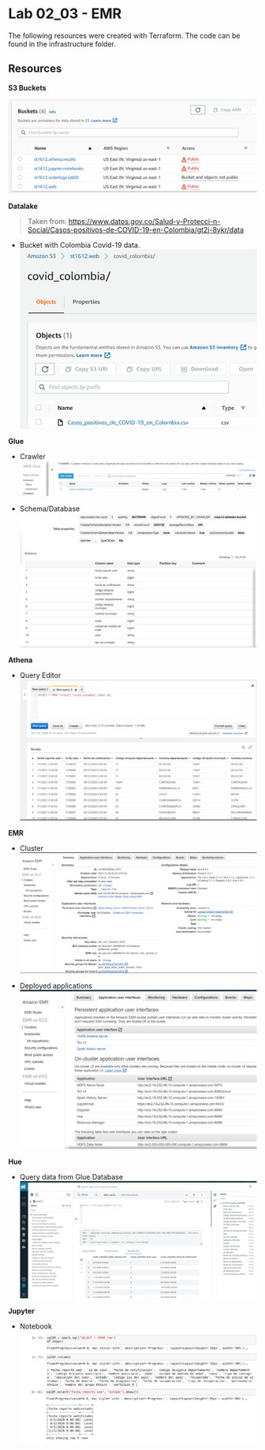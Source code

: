 # Lab 02_03 - EMR

The following resources were created with Terraform. The code can be found in the infrastructure folder.

## Resources

**S3 Buckets**

**![e0f691066a208a8048441058022631e6.png](../_resources/e0f691066a208a8048441058022631e6.png)**

**Datalake**

> Taken from: https://www.datos.gov.co/Salud-y-Protecci-n-Social/Casos-positivos-de-COVID-19-en-Colombia/gt2j-8ykr/data

- Bucket with Colombia Covid-19 data.![bcd033ebe42055fb1f8c6c7664236c3a.png](../_resources/bcd033ebe42055fb1f8c6c7664236c3a.png)

**Glue**

- Crawler![b8c484b66cf7e30fa0e099e3fbacc32b.png](../_resources/b8c484b66cf7e30fa0e099e3fbacc32b.png)
    
- Schema/Database![ca8b081490fc454f7eb8d5eabe7428fa.png](../_resources/ca8b081490fc454f7eb8d5eabe7428fa.png)
    

**Athena**

- Query Editor![eb1b0b45b0b551724de6ae2c1e7e9a0a.png](../_resources/eb1b0b45b0b551724de6ae2c1e7e9a0a.png)

**EMR**

- Cluster![f5fbb83ef334e2db32f8c80738ffba16.png](../_resources/f5fbb83ef334e2db32f8c80738ffba16.png)
    
- Deployed applications![9010edc581c3a3ee962beb55676ab675.png](../_resources/9010edc581c3a3ee962beb55676ab675.png)
    

**Hue**

- Query data from Glue Database![2c0128d242a741a7b0738e451e059665.png](../_resources/2c0128d242a741a7b0738e451e059665.png)

**Jupyter**

- Notebook![4b1071d4bf8c814b57f056af390b3727.png](../_resources/4b1071d4bf8c814b57f056af390b3727.png)